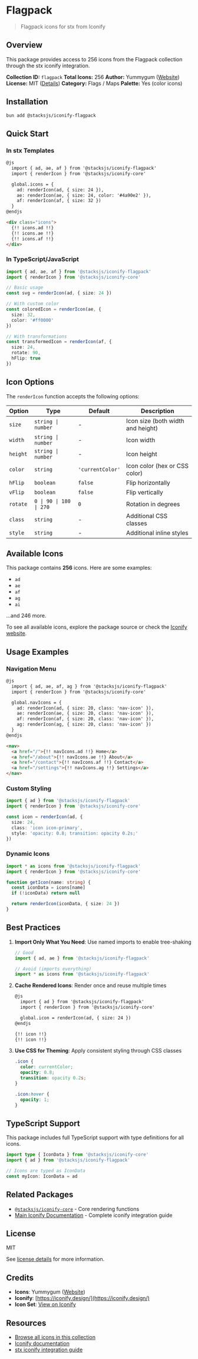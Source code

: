 # Flagpack

> Flagpack icons for stx from Iconify

## Overview

This package provides access to 256 icons from the Flagpack collection through the stx iconify integration.

**Collection ID:** `flagpack`
**Total Icons:** 256
**Author:** Yummygum ([Website](https://github.com/Yummygum/flagpack-core))
**License:** MIT ([Details](https://github.com/Yummygum/flagpack-core/blob/main/LICENSE))
**Category:** Flags / Maps
**Palette:** Yes (color icons)

## Installation

```bash
bun add @stacksjs/iconify-flagpack
```

## Quick Start

### In stx Templates

```html
@js
  import { ad, ae, af } from '@stacksjs/iconify-flagpack'
  import { renderIcon } from '@stacksjs/iconify-core'

  global.icons = {
    ad: renderIcon(ad, { size: 24 }),
    ae: renderIcon(ae, { size: 24, color: '#4a90e2' }),
    af: renderIcon(af, { size: 32 })
  }
@endjs

<div class="icons">
  {!! icons.ad !!}
  {!! icons.ae !!}
  {!! icons.af !!}
</div>
```

### In TypeScript/JavaScript

```typescript
import { ad, ae, af } from '@stacksjs/iconify-flagpack'
import { renderIcon } from '@stacksjs/iconify-core'

// Basic usage
const svg = renderIcon(ad, { size: 24 })

// With custom color
const coloredIcon = renderIcon(ae, {
  size: 32,
  color: '#ff0000'
})

// With transformations
const transformedIcon = renderIcon(af, {
  size: 24,
  rotate: 90,
  hFlip: true
})
```

## Icon Options

The `renderIcon` function accepts the following options:

| Option | Type | Default | Description |
|--------|------|---------|-------------|
| `size` | `string \| number` | - | Icon size (both width and height) |
| `width` | `string \| number` | - | Icon width |
| `height` | `string \| number` | - | Icon height |
| `color` | `string` | `'currentColor'` | Icon color (hex or CSS color) |
| `hFlip` | `boolean` | `false` | Flip horizontally |
| `vFlip` | `boolean` | `false` | Flip vertically |
| `rotate` | `0 \| 90 \| 180 \| 270` | `0` | Rotation in degrees |
| `class` | `string` | - | Additional CSS classes |
| `style` | `string` | - | Additional inline styles |

## Available Icons

This package contains **256** icons. Here are some examples:

- `ad`
- `ae`
- `af`
- `ag`
- `ai`

...and 246 more.

To see all available icons, explore the package source or check the [Iconify website](https://icon-sets.iconify.design/flagpack/).

## Usage Examples

### Navigation Menu

```html
@js
  import { ad, ae, af, ag } from '@stacksjs/iconify-flagpack'
  import { renderIcon } from '@stacksjs/iconify-core'

  global.navIcons = {
    ad: renderIcon(ad, { size: 20, class: 'nav-icon' }),
    ae: renderIcon(ae, { size: 20, class: 'nav-icon' }),
    af: renderIcon(af, { size: 20, class: 'nav-icon' }),
    ag: renderIcon(ag, { size: 20, class: 'nav-icon' })
  }
@endjs

<nav>
  <a href="/">{!! navIcons.ad !!} Home</a>
  <a href="/about">{!! navIcons.ae !!} About</a>
  <a href="/contact">{!! navIcons.af !!} Contact</a>
  <a href="/settings">{!! navIcons.ag !!} Settings</a>
</nav>
```

### Custom Styling

```typescript
import { ad } from '@stacksjs/iconify-flagpack'
import { renderIcon } from '@stacksjs/iconify-core'

const icon = renderIcon(ad, {
  size: 24,
  class: 'icon icon-primary',
  style: 'opacity: 0.8; transition: opacity 0.2s;'
})
```

### Dynamic Icons

```typescript
import * as icons from '@stacksjs/iconify-flagpack'
import { renderIcon } from '@stacksjs/iconify-core'

function getIcon(name: string) {
  const iconData = icons[name]
  if (!iconData) return null

  return renderIcon(iconData, { size: 24 })
}
```

## Best Practices

1. **Import Only What You Need**: Use named imports to enable tree-shaking
   ```typescript
   // Good
   import { ad, ae } from '@stacksjs/iconify-flagpack'

   // Avoid (imports everything)
   import * as icons from '@stacksjs/iconify-flagpack'
   ```

2. **Cache Rendered Icons**: Render once and reuse multiple times
   ```html
   @js
     import { ad } from '@stacksjs/iconify-flagpack'
     import { renderIcon } from '@stacksjs/iconify-core'

     global.icon = renderIcon(ad, { size: 24 })
   @endjs

   {!! icon !!}
   {!! icon !!}
   ```

3. **Use CSS for Theming**: Apply consistent styling through CSS classes
   ```css
   .icon {
     color: currentColor;
     opacity: 0.8;
     transition: opacity 0.2s;
   }

   .icon:hover {
     opacity: 1;
   }
   ```

## TypeScript Support

This package includes full TypeScript support with type definitions for all icons.

```typescript
import type { IconData } from '@stacksjs/iconify-core'
import { ad } from '@stacksjs/iconify-flagpack'

// Icons are typed as IconData
const myIcon: IconData = ad
```

## Related Packages

- [`@stacksjs/iconify-core`](../iconify-core) - Core rendering functions
- [Main Iconify Documentation](../../docs/iconify.md) - Complete iconify integration guide

## License

MIT

See [license details](https://github.com/Yummygum/flagpack-core/blob/main/LICENSE) for more information.

## Credits

- **Icons**: Yummygum ([Website](https://github.com/Yummygum/flagpack-core))
- **Iconify**: [https://iconify.design/](https://iconify.design/)
- **Icon Set**: [View on Iconify](https://icon-sets.iconify.design/flagpack/)

## Resources

- [Browse all icons in this collection](https://icon-sets.iconify.design/flagpack/)
- [Iconify documentation](https://iconify.design/docs/)
- [stx iconify integration guide](../../docs/iconify.md)
